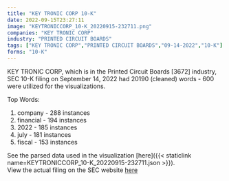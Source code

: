 ```yaml
---
title: "KEY TRONIC CORP 10-K"
date: 2022-09-15T23:27:11
image: "KEYTRONICCORP_10-K_20220915-232711.png"
companies: "KEY TRONIC CORP"
industry: "PRINTED CIRCUIT BOARDS"
tags: ["KEY TRONIC CORP","PRINTED CIRCUIT BOARDS","09-14-2022","10-K"]
forms: "10-K"
---
```

KEY TRONIC CORP, which is in the Printed Circuit Boards [3672] industry, SEC 10-K filing on September 14, 2022 had 20190 (cleaned) words - 600 were utilized for the visualizations.

Top Words:
1. company - 288 instances
2. financial - 194 instances
3. 2022 - 185 instances
4. july - 181 instances
5. fiscal - 153 instances


See the parsed data used in the visualization [here]({{< staticlink name=KEYTRONICCORP_10-K_20220915-232711.json >}}).  
View the actual filing on the SEC website [here](https://www.sec.gov/Archives/edgar/data/719733/0000719733-22-000063.txt)